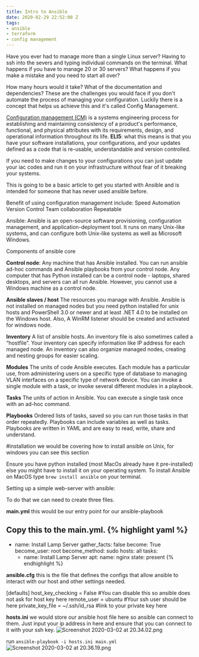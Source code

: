 ```yaml
---
title: Intro to Ansible
date: 2020-02-29 22:52:00 Z
tags:
- ansible
- terraform
- config management
---
```


Have you ever had to manage more than a single Linux server? Having to ssh into the severs and typing individual commands on the terminal. What happens if you have to manage 20 or 30 servers? What happens if you make a mistake and you need to start all over?

How many hours would it take?
What of the documentation and dependencies?
These are the challenges you would face if you don't automate the process of managing your configuration. Luckily there is a concept that helps us achieve this and it's called Config Management.

[Configuration management (CM)](https://en.wikipedia.org/wiki/Configuration_management) is a systems engineering process for establishing and maintaining consistency of a product's performance, functional, and physical attributes with its requirements, design, and operational information throughout its life. **ELI5**: what this means is that you have your software installations, your configurations, and your updates defined as a code that is re-usable, understandable and version controlled.

If you need to make changes to your configurations you can just update your iac codes and run it on your infrastructure without fear of it breaking your systems.

This is going to be a basic article to get you started with Ansible and is intended for someone that has never used ansible before.

Benefit of using configuration management include:
Speed
Automation
Version Control
Team collaboration
Repeatable


Ansible: Ansible is an open-source software provisioning, configuration management, and application-deployment tool. It runs on many Unix-like systems, and can configure both Unix-like systems as well as Microsoft Windows.

Components of ansible core

**Control node**:
Any machine that has Ansible installed. You can run ansible ad-hoc commands and Ansible playbooks from your control node. Any computer that has Python installed can be a control node - laptops, shared desktops, and servers can all run Ansible. However, you cannot use a Windows machine as a control node.

**Ansible slaves / host**
The resources you manage with Ansible. Ansible is not installed on managed nodes but you need python installed for unix hosts and PowerShell 3.0 or newer and at least .NET 4.0 to be installed on the Windows host. Also, A WinRM listener should be created and activated for windows node.

**Inventory**
A list of ansible hosts. An inventory file is also sometimes called a “hostfile”. Your inventory can specify information like IP address for each managed node. An inventory can also organize managed nodes, creating and nesting groups for easier scaling.

**Modules**
The units of code Ansible executes. Each module has a particular use, from administering users on a specific type of database to managing VLAN interfaces on a specific type of network device. You can invoke a single module with a task, or invoke several different modules in a playbook.

**Tasks**
The units of action in Ansible. You can execute a single task once with an ad-hoc command.

**Playbooks**
Ordered lists of tasks, saved so you can run those tasks in that order repeatedly. Playbooks can include variables as well as tasks. Playbooks are written in YAML and are easy to read, write, share and understand.

#installation we would be covering how to install ansible on Unix, for windows you can see this section


Ensure you have python installed (most MacOs already have it pre-installed) else you might have to install it on your operating system.
To install Ansible on MacOS type `brew install ansible` on your terminal.

Setting up a simple web-server with ansible: 

To do that we can need to create three files.

**main.yml** this would be our entry point for our ansible-playbook

Copy this to the main.yml.
{% highlight yaml %}
---

- name: Install Lamp Server
  gather_facts: false
  become: True
  become_user: root
  become_method: sudo
  hosts: all
  tasks:
    - name: Install Lamp Server
      apt:
        name: nginx
        state: present
{% endhighlight %}


**ansible.cfg** this is the file that defines the configs that allow ansible to interact with our host and other settings needed.

[defaults]
host_key_checking = False #You can disable this so ansible does not ask for host key here
remote_user = ubuntu #Your ssh user should be here
private_key_file = ~/.ssh/id_rsa #link to your private key here



**hosts.ini** we would store our ansible host file here so ansible can connect to them.
Just input your ip address in here and ensure that you can connect to it with your ssh key.
![Screenshot 2020-03-02 at 20.34.02.png](/uploads/Screenshot%202020-03-02%20at%2020.34.02.png)


run `ansible-playbook -i hosts.ini main.yml` 
![Screenshot 2020-03-02 at 20.36.19.png](/uploads/Screenshot%202020-03-02%20at%2020.36.19.png)


